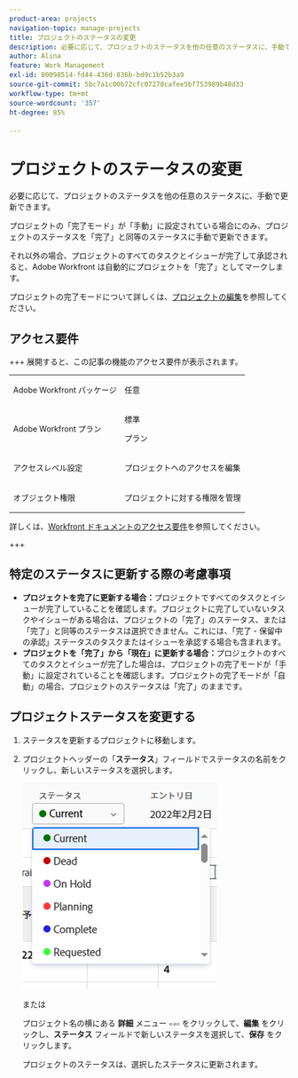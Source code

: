 ```yaml
---
product-area: projects
navigation-topic: manage-projects
title: プロジェクトのステータスの変更
description: 必要に応じて、プロジェクトのステータスを他の任意のステータスに、手動で更新できます。プロジェクトの「完了モード」が「手動」に設定されている場合にのみ、プロジェクトのステータスを「完了」と同等のステータスに手動で更新できます。
author: Alina
feature: Work Management
exl-id: 80098514-fd44-436d-836b-bd9c1b52b3a9
source-git-commit: 5bc7a1c00b72cfc07270cafee5bf753989b48d33
workflow-type: tm+mt
source-wordcount: '357'
ht-degree: 85%

---
```


# プロジェクトのステータスの変更

<!--Audited: 02/2024-->

必要に応じて、プロジェクトのステータスを他の任意のステータスに、手動で更新できます。

プロジェクトの「完了モード」が「手動」に設定されている場合にのみ、プロジェクトのステータスを「完了」と同等のステータスに手動で更新できます。

それ以外の場合、プロジェクトのすべてのタスクとイシューが完了して承認されると、Adobe Workfront は自動的にプロジェクトを「完了」としてマークします。

プロジェクトの完了モードについて詳しくは、[プロジェクトの編集](/help/quicksilver/manage-work/projects/manage-projects/edit-projects.md)を参照してください。

## アクセス要件

+++ 展開すると、この記事の機能のアクセス要件が表示されます。

<table style="table-layout:auto"> 
 <col> 
 <col> 
 <tbody> 
  <tr> 
   <td role="rowheader">Adobe Workfront パッケージ</td> 
   <td> <p>任意</p> </td> 
  </tr> 
  <tr> 
   <td role="rowheader">Adobe Workfront プラン</td> 
   <td> <p>標準</p> 
   <p>プラン</p>
   </td> 
  </tr> 
  <tr> 
   <td role="rowheader">アクセスレベル設定</td> 
   <td> <p>プロジェクトへのアクセスを編集</p> </td> 
  </tr> 
  <tr> 
   <td role="rowheader">オブジェクト権限</td> 
   <td> <p>プロジェクトに対する権限を管理</p> </td> 
  </tr> 
 </tbody> 
</table>

詳しくは、[Workfront ドキュメントのアクセス要件](/help/quicksilver/administration-and-setup/add-users/access-levels-and-object-permissions/access-level-requirements-in-documentation.md)を参照してください。

+++


<!--Old:

<table style="table-layout:auto"> 
 <col> 
 <col> 
 <tbody> 
  <tr> 
   <td role="rowheader">Adobe Workfront plan</td> 
   <td> <p>Any</p> </td> 
  </tr> 
  <tr> 
   <td role="rowheader">Adobe Workfront license*</td> 
   <td> <p>New: Standard </p> 
   Or
   <p>Current: Plan </p>
   </td> 
  </tr> 
  <tr> 
   <td role="rowheader">Access level configurations</td> 
   <td> <p>Edit access to Projects</p> </td> 
  </tr> 
  <tr> 
   <td role="rowheader">Object permissions</td> 
   <td> <p>Manage permissions on the project</p> </td> 
  </tr> 
 </tbody> 
</table>-->

## 特定のステータスに更新する際の考慮事項

* **プロジェクトを完了に更新する場合：**&#x200B;プロジェクトですべてのタスクとイシューが完了していることを確認します。プロジェクトに完了していないタスクやイシューがある場合は、プロジェクトの「完了」のステータス、または「完了」と同等のステータスは選択できません。これには、「完了 - 保留中の承認」ステータスのタスクまたはイシューを承認する場合も含まれます。
* **プロジェクトを「完了」から「現在」に更新する場合：**&#x200B;プロジェクトのすべてのタスクとイシューが完了した場合は、プロジェクトの完了モードが「手動」に設定されていることを確認します。プロジェクトの完了モードが「自動」の場合、プロジェクトのステータスは「完了」のままです。

## プロジェクトステータスを変更する

1. ステータスを更新するプロジェクトに移動します。
1. プロジェクトヘッダーの「**ステータス**」フィールドでステータスの名前をクリックし、新しいステータスを選択します。

   ![ プロジェクトステータスの変更 ](assets/change-project-status-in-header-drop-down-nwe-350x371.png)

   または

   プロジェクト名の横にある **詳細** メニュー ![ 詳細メニュー ](assets/qs-more-menu.png) をクリックして、**編集** をクリックし、**ステータス** フィールドで新しいステータスを選択して、**保存** をクリックします。

   プロジェクトのステータスは、選択したステータスに更新されます。
